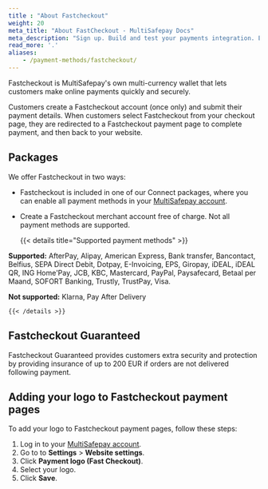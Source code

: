 ```yaml
---
title : "About Fastcheckout"
weight: 20
meta_title: "About FastCheckout - MultiSafepay Docs"
meta_description: "Sign up. Build and test your payments integration. Explore our products and services. Use our API Reference, SDKs, and wrappers. Get support."
read_more: '.'
aliases:
    - /payment-methods/fastcheckout/
---
```


Fastcheckout is MultiSafepay's own multi-currency wallet that lets customers make online payments quickly and securely. 

Customers create a Fastcheckout account (once only) and submit their payment details. When customers select Fastcheckout from your checkout page, they are redirected to a Fastcheckout payment page to complete payment, and then back to your website. 

## Packages

We offer Fastcheckout in two ways:

- Fastcheckout is included in one of our Connect packages, where you can enable all payment methods in your [MultiSafepay account](https://merchant.multisafepay.com).
- Create a Fastcheckout merchant account free of charge. Not all payment methods are supported. 

    {{< details title="Supported payment methods" >}}

**Supported:** AfterPay, Alipay, American Express, Bank transfer, Bancontact, Belfius, SEPA Direct Debit, Dotpay, E-Invoicing, EPS, Giropay, iDEAL, iDEAL QR, ING Home'Pay, JCB, KBC, Mastercard, PayPal, Paysafecard, Betaal per Maand, SOFORT Banking, Trustly, TrustPay, Visa.

**Not supported:** Klarna, Pay After Delivery

    {{< /details >}}

## Fastcheckout Guaranteed
Fastcheckout Guaranteed provides customers extra security and protection by providing insurance of up to 200 EUR if orders are not delivered following payment.

## Adding your logo to Fastcheckout payment pages

To add your logo to Fastcheckout payment pages, follow these steps:

1. Log in to your [MultiSafepay account](https://merchant.multisafepay.com/).
2. Go to to **Settings** > **Website settings**.
3. Click **Payment logo (Fast Checkout)**.
4. Select your logo.
5. Click **Save**.


